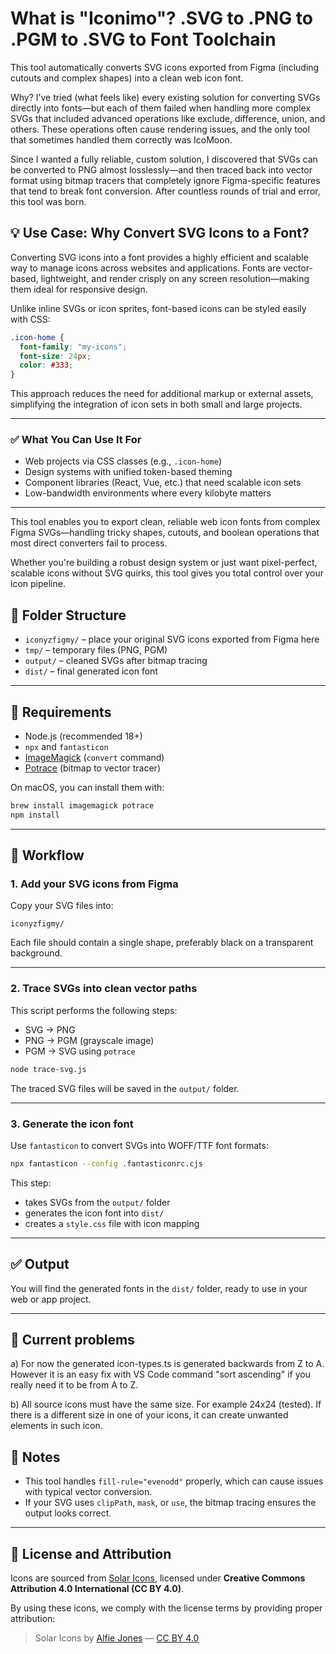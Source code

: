# What is "Iconimo"? .SVG to .PNG to .PGM to .SVG to Font Toolchain

This tool automatically converts SVG icons exported from Figma (including cutouts and complex shapes) into a clean web icon font.

Why? I’ve tried (what feels like) every existing solution for converting SVGs directly into fonts—but each of them failed when handling more complex SVGs that included advanced operations like exclude, difference, union, and others. These operations often cause rendering issues, and the only tool that sometimes handled them correctly was IcoMoon.

Since I wanted a fully reliable, custom solution, I discovered that SVGs can be converted to PNG almost losslessly—and then traced back into vector format using bitmap tracers that completely ignore Figma-specific features that tend to break font conversion. After countless rounds of trial and error, this tool was born.

## 💡 Use Case: Why Convert SVG Icons to a Font?

Converting SVG icons into a font provides a highly efficient and scalable way to manage icons across websites and applications. Fonts are vector-based, lightweight, and render crisply on any screen resolution—making them ideal for responsive design. 

Unlike inline SVGs or icon sprites, font-based icons can be styled easily with CSS:

```css
.icon-home {
  font-family: "my-icons";
  font-size: 24px;
  color: #333;
}
```

This approach reduces the need for additional markup or external assets, simplifying the integration of icon sets in both small and large projects.

---

### ✅ What You Can Use It For

- Web projects via CSS classes (e.g., `.icon-home`)
- Design systems with unified token-based theming
- Component libraries (React, Vue, etc.) that need scalable icon sets
- Low-bandwidth environments where every kilobyte matters

---

This tool enables you to export clean, reliable web icon fonts from complex Figma SVGs—handling tricky shapes, cutouts, and boolean operations that most direct converters fail to process.

Whether you're building a robust design system or just want pixel-perfect, scalable icons without SVG quirks, this tool gives you total control over your icon pipeline.


## 🔧 Folder Structure

- `iconyzfigmy/` – place your original SVG icons exported from Figma here
- `tmp/` – temporary files (PNG, PGM)
- `output/` – cleaned SVGs after bitmap tracing
- `dist/` – final generated icon font

---

## 🧰 Requirements

- Node.js (recommended 18+)
- `npx` and `fantasticon`
- [ImageMagick](https://imagemagick.org/) (`convert` command)
- [Potrace](http://potrace.sourceforge.net/) (bitmap to vector tracer)

On macOS, you can install them with:

```bash
brew install imagemagick potrace
npm install
```

---

## 🚀 Workflow

### 1. Add your SVG icons from Figma

Copy your SVG files into:

```
iconyzfigmy/
```

Each file should contain a single shape, preferably black on a transparent background.

---

### 2. Trace SVGs into clean vector paths

This script performs the following steps:

- SVG → PNG
- PNG → PGM (grayscale image)
- PGM → SVG using `potrace`

```bash
node trace-svg.js
```

The traced SVG files will be saved in the `output/` folder.

---

### 3. Generate the icon font

Use `fantasticon` to convert SVGs into WOFF/TTF font formats:

```bash
npx fantasticon --config .fantasticonrc.cjs
```

This step:

- takes SVGs from the `output/` folder
- generates the icon font into `dist/`
- creates a `style.css` file with icon mapping

---

## ✅ Output

You will find the generated fonts in the `dist/` folder, ready to use in your web or app project.

---

## 📝 Current problems

a) For now the generated icon-types.ts is generated backwards from Z to A. However it is an easy fix with VS Code command "sort ascending" if you really need it to be from A to Z. 

b) All source icons must have the same size. For example 24x24 (tested). If there is a different size in one of your icons, it can create unwanted elements in such icon.

## 📝 Notes

- This tool handles `fill-rule="evenodd"` properly, which can cause issues with typical vector conversion.
- If your SVG uses `clipPath`, `mask`, or `use`, the bitmap tracing ensures the output looks correct.

---

## 📄 License and Attribution

Icons are sourced from [Solar Icons](https://github.com/AlfieJones/solar), licensed under **Creative Commons Attribution 4.0 International (CC BY 4.0)**.

By using these icons, we comply with the license terms by providing proper attribution:

> Solar Icons by [Alfie Jones](https://github.com/AlfieJones/solar) — [CC BY 4.0](https://creativecommons.org/licenses/by/4.0/)
